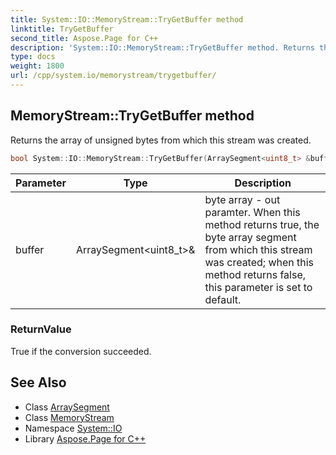 ```yaml
---
title: System::IO::MemoryStream::TryGetBuffer method
linktitle: TryGetBuffer
second_title: Aspose.Page for C++
description: 'System::IO::MemoryStream::TryGetBuffer method. Returns the array of unsigned bytes from which this stream was created in C++.'
type: docs
weight: 1800
url: /cpp/system.io/memorystream/trygetbuffer/
---
```

## MemoryStream::TryGetBuffer method


Returns the array of unsigned bytes from which this stream was created.

```cpp
bool System::IO::MemoryStream::TryGetBuffer(ArraySegment<uint8_t> &buffer)
```


| Parameter | Type | Description |
| --- | --- | --- |
| buffer | ArraySegment\<uint8_t\>\& | byte array - out paramter. When this method returns true, the byte array segment from which this stream was created; when this method returns false, this parameter is set to default. |

### ReturnValue

True if the conversion succeeded.

## See Also

* Class [ArraySegment](../../../system/arraysegment/)
* Class [MemoryStream](../)
* Namespace [System::IO](../../)
* Library [Aspose.Page for C++](../../../)
